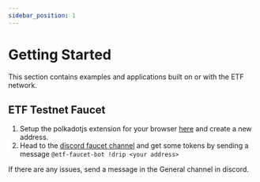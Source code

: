 ```yaml
---
sidebar_position: 1
---
```


# Getting Started

This section contains examples and applications built on or with the ETF network.

## ETF Testnet Faucet

1. Setup the polkadotjs extension for your browser [here](https://www.google.com/url?sa=t&rct=j&q=&esrc=s&source=web&cd=&cad=rja&uact=8&ved=2ahUKEwiLvfjlssuCAxVokmoFHcIEDc0QFnoECBgQAQ&url=https%3A%2F%2Fpolkadot.js.org%2Fextension%2F&usg=AOvVaw2JOo-8eQtOZKeKAh6dnCTU&opi=89978449) and create a new address. 
2. Head to the [discord faucet channel](https://discord.gg/Txew8BzAfb) and get some tokens by sending a message `@etf-faucet-bot !drip <your address>`
   
If there are any issues, send a message in the General channel in discord.



